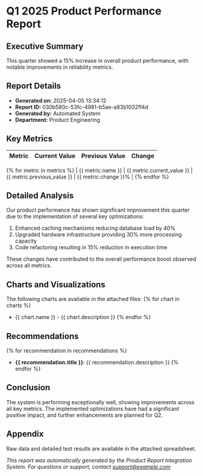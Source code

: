 # Q1 2025 Product Performance Report

## Executive Summary
This quarter showed a 15% increase in overall product performance, with notable improvements in reliability metrics.

## Report Details
* **Generated on:** 2025-04-05 13:34:12
* **Report ID:** 030b580c-53fc-4981-b5ae-a83b1032ff4d
* **Generated by:** Automated System
* **Department:** Product Engineering

## Key Metrics
| Metric | Current Value | Previous Value | Change |
|--------|--------------|----------------|--------|
{% for metric in metrics %}
| {{ metric.name }} | {{ metric.current_value }} | {{ metric.previous_value }} | {{ metric.change }}% |
{% endfor %}

## Detailed Analysis

Our product performance has shown significant improvement this quarter due to the implementation of
several key optimizations:

1. Enhanced caching mechanisms reducing database load by 40%
2. Upgraded hardware infrastructure providing 30% more processing capacity
3. Code refactoring resulting in 15% reduction in execution time

These changes have contributed to the overall performance boost observed across all metrics.


## Charts and Visualizations
The following charts are available in the attached files:
{% for chart in charts %}
* {{ chart.name }} - {{ chart.description }}
{% endfor %}

## Recommendations
{% for recommendation in recommendations %}
* **{{ recommendation.title }}**: {{ recommendation.description }}
{% endfor %}

## Conclusion
The system is performing exceptionally well, showing improvements across all key metrics. The implemented optimizations have had a significant positive impact, and further enhancements are planned for Q2.

## Appendix
Raw data and detailed test results are available in the attached spreadsheet.

*This report was automatically generated by the Product Report Integration System.*
*For questions or support, contact support@example.com*